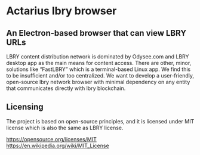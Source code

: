 # Actarius lbry browser 
## An Electron-based browser that can view LBRY URLs
LBRY content distribution network is dominated by Odysee.com and LBRY desktop app as the main means for content access. 
There are other, minor, solutions like “FastLBRY” which is a terminal-based Linux app. We find this to be insufficient and/or too centralized.
We want to develop a user-friendly, open-source lbry network browser with minimal dependency on any entity that communicates directly with lbry blockchain.
## Licensing
The project is based on open-source principles, and it is licensed under MIT license which is also the same as LBRY license.

https://opensource.org/licenses/MIT<br/>
https://en.wikipedia.org/wiki/MIT_License 